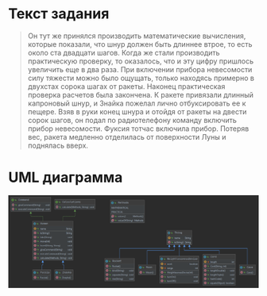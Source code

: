 # Текст задания
> Он тут же принялся производить математические вычисления, которые показали, что шнур должен быть длиннее втрое, то есть около ста двадцати шагов. Когда же стали производить практическую проверку, то оказалось, что и эту цифру пришлось увеличить еще в два раза. При включении прибора невесомости силу тяжести можно было ощущать, только находясь примерно в двухстах сорока шагах от ракеты. Наконец практическая проверка расчетов была закончена. К ракете привязали длинный капроновый шнур, и Знайка пожелал лично отбуксировать ее к пещере. Взяв в руки конец шнура и отойдя от ракеты на двести сорок шагов, он подал по радиотелефону команду включить прибор невесомости. Фуксия тотчас включила прибор. Потеряв вес, ракета медленно отделилась от поверхности Луны и поднялась вверх.</p>
# UML диаграмма
![UML-диаграмма](uml.png)
